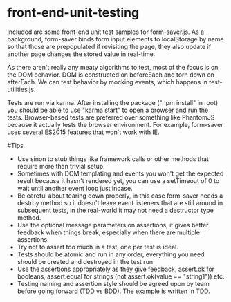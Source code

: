 # front-end-unit-testing

Included are some front-end unit test samples for form-saver.js.  As a background, form-saver binds form input elements to localStorage by name so that those are prepopulated if revisiting the page, they also update if another page changes the stored value in real-time.

As there aren't really any meaty algorithms to test, most of the focus is on the DOM behavior.  DOM is constructed on beforeEach and torn down on afterEach.  We can test behavior by mocking events, which happens in test-utilities.js.

Tests are run via karma.  After installing the package ("npm install" in root) you should be able to use "karma start" to open a browser and run the tests.  Browser-based tests are preferred over something like PhantomJS because it actually tests the browser environment.  For example, form-saver uses several ES2015 features that won't work with IE.

#Tips

* Use sinon to stub things like framework calls or other methods that require more than trivial setup
* Sometimes with DOM templating and events you won't get the expected result because it hasn't rendered yet, you can use a setTimeout of 0 to wait until another event loop just incase.
* Be careful about tearing down properly, in this case form-saver needs a destroy method so it doesn't leave event listeners that are still around in subsequent tests, in the real-world it may not need a destructor type method.
* Use the optional message parameters on assertions, it gives better feedback when things break, especially when there are multiple assertions.
* Try not to assert too much in a test, one per test is ideal.
* Tests should be atomic and run in any order, everything you need should be created and destroyed in the test run
* Use the assertions appropriately as they give feedback, assert.ok for booleans, assert.equal for strings (not assert.ok(value == "string1")) etc.
* Testing naming and assertion style should be agreed upon by team before going forward (TDD vs BDD).  The example is written in TDD.
